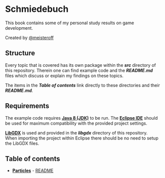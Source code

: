 # Schmiedebuch

This book contains some of my personal study results on game development.

Created by [@meisteroff](http://twitter.com/meisteroff)

## Structure
Every topic that is covered has its own package within the ***src*** directory of this
repository. Therein one can find example code and the ***README.md*** files which discuss
or explain my findings on these topics.

The items in the ***Table of contents*** link directly to these directories and their ***README.md***.

## Requirements
The example code requires **[Java 8 (JDK)](http://www.oracle.com/technetwork/java/javase/downloads/jdk8-downloads-2133151.html)** to be run. The **[Eclipse IDE](https://eclipse.org/)** should be used for maximum compatibility with the provided project settings.

**[LibGDX](http://libgdx.badlogicgames.com/)** is used and provided in the ***libgdx*** directory of this repository. When importing the project within Eclipse there should be no need to setup the LibGDX files.

## Table of contents
- **[Particles](src/particles)** - [README](src/particles/README.md)